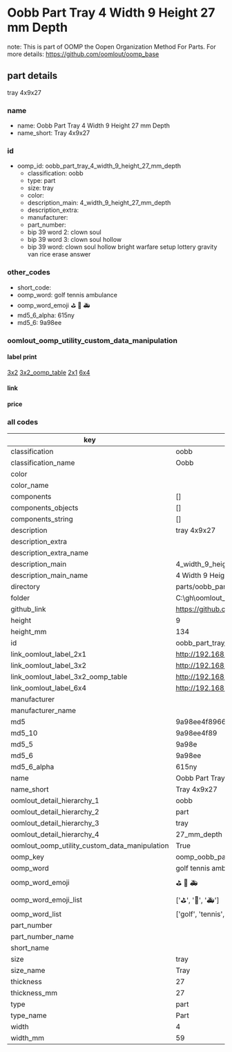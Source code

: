 # Oobb Part Tray 4 Width 9 Height 27 mm Depth  

note: This is part of OOMP the Oopen Organization Method For Parts. For more details: https://github.com/oomlout/oomp_base

##  part details
  



tray 4x9x27



### name
* name: Oobb Part Tray 4 Width 9 Height 27 mm Depth
* name_short: Tray 4x9x27 
### id
* oomp_id: oobb_part_tray_4_width_9_height_27_mm_depth
  * classification: oobb
  * type: part
  * size: tray
  * color: 
  * description_main: 4_width_9_height_27_mm_depth
  * description_extra: 
  * manufacturer: 
  * part_number: 
  * bip 39 word 2: clown soul
  * bip 39 word 3: clown soul hollow
  * bip 39 word: clown soul hollow bright warfare setup lottery gravity van rice erase answer

### other_codes
* short_code: 
* oomp_word: golf tennis ambulance
* oomp_word_emoji :golf: :tennis: :ambulance:
* md5_6_alpha: 615ny
* md5_6: 9a98ee






### oomlout_oomp_utility_custom_data_manipulation
#### label print
[3x2](http://192.168.1.245:1112/?label=oomp%20615ny)
[3x2_oomp_table](http://192.168.1.108:1112/?label=oomp%20615ny)
[2x1](http://192.168.1.242:1112/?label=oomp%20615ny)
[6x4](http://192.168.1.55:1112/?label=oomp%20615ny)    

#### link

                              

#### price







### all codes 
| key | value |  
| --- | --- |  
| classification | oobb |  
| classification_name | Oobb |  
| color |  |  
| color_name |  |  
| components | [] |  
| components_objects | [] |  
| components_string | [] |  
| description | tray 4x9x27 |  
| description_extra |  |  
| description_extra_name |  |  
| description_main | 4_width_9_height_27_mm_depth |  
| description_main_name | 4 Width 9 Height 27 mm Depth |  
| directory | parts/oobb_part_tray_4_width_9_height_27_mm_depth |  
| folder | C:\gh\oomlout_oobb_version_4_generated_parts\parts\oobb_part_tray_4_width_9_height_27_mm_depth |  
| github_link | https://github.com/oomlout/oomlout_oomp_part_src/tree/main/parts/oobb_part_tray_4_width_9_height_27_mm_depth |  
| height | 9 |  
| height_mm | 134 |  
| id | oobb_part_tray_4_width_9_height_27_mm_depth |  
| link_oomlout_label_2x1 | http://192.168.1.242:1112/?label=oomp%20615ny |  
| link_oomlout_label_3x2 | http://192.168.1.245:1112/?label=oomp%20615ny |  
| link_oomlout_label_3x2_oomp_table | http://192.168.1.108:1112/?label=oomp%20615ny |  
| link_oomlout_label_6x4 | http://192.168.1.55:1112/?label=oomp%20615ny |  
| manufacturer |  |  
| manufacturer_name |  |  
| md5 | 9a98ee4f89661083127b81c0d9f3e960 |  
| md5_10 | 9a98ee4f89 |  
| md5_5 | 9a98e |  
| md5_6 | 9a98ee |  
| md5_6_alpha | 615ny |  
| name | Oobb Part Tray 4 Width 9 Height 27 mm Depth |  
| name_short | Tray 4x9x27  |  
| oomlout_detail_hierarchy_1 | oobb |  
| oomlout_detail_hierarchy_2 | part |  
| oomlout_detail_hierarchy_3 | tray |  
| oomlout_detail_hierarchy_4 | 27_mm_depth |  
| oomlout_oomp_utility_custom_data_manipulation | True |  
| oomp_key | oomp_oobb_part_tray_4_width_9_height_27_mm_depth |  
| oomp_word | golf tennis ambulance |  
| oomp_word_emoji | :golf: :tennis: :ambulance: |  
| oomp_word_emoji_list | [':golf:', ':tennis:', ':ambulance:'] |  
| oomp_word_list | ['golf', 'tennis', 'ambulance'] |  
| part_number |  |  
| part_number_name |  |  
| short_name |  |  
| size | tray |  
| size_name | Tray |  
| thickness | 27 |  
| thickness_mm | 27 |  
| type | part |  
| type_name | Part |  
| width | 4 |  
| width_mm | 59 |  

